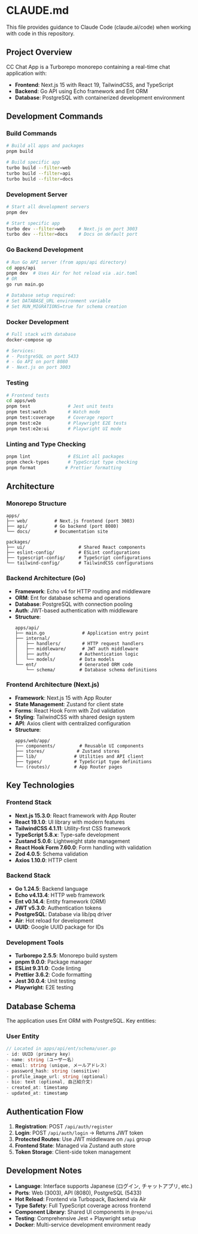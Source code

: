 # CLAUDE.md

This file provides guidance to Claude Code (claude.ai/code) when working with code in this repository.

## Project Overview

CC Chat App is a Turborepo monorepo containing a real-time chat application with:
- **Frontend**: Next.js 15 with React 19, TailwindCSS, and TypeScript
- **Backend**: Go API using Echo framework and Ent ORM
- **Database**: PostgreSQL with containerized development environment

## Development Commands

### Build Commands
```bash
# Build all apps and packages
pnpm build

# Build specific app
turbo build --filter=web
turbo build --filter=api
turbo build --filter=docs
```

### Development Server
```bash
# Start all development servers
pnpm dev

# Start specific app
turbo dev --filter=web     # Next.js on port 3003
turbo dev --filter=docs    # Docs on default port
```

### Go Backend Development
```bash
# Run Go API server (from apps/api directory)
cd apps/api
pnpm dev  # Uses Air for hot reload via .air.toml
# OR
go run main.go

# Database setup required:
# Set DATABASE_URL environment variable
# Set RUN_MIGRATIONS=true for schema creation
```

### Docker Development
```bash
# Full stack with database
docker-compose up

# Services:
# - PostgreSQL on port 5433
# - Go API on port 8080  
# - Next.js on port 3003
```

### Testing
```bash
# Frontend tests
cd apps/web
pnpm test              # Jest unit tests
pnpm test:watch        # Watch mode
pnpm test:coverage     # Coverage report
pnpm test:e2e          # Playwright E2E tests
pnpm test:e2e:ui       # Playwright UI mode
```

### Linting and Type Checking
```bash
pnpm lint              # ESLint all packages
pnpm check-types       # TypeScript type checking
pnpm format           # Prettier formatting
```

## Architecture

### Monorepo Structure
```
apps/
├── web/          # Next.js frontend (port 3003)
├── api/          # Go backend (port 8080) 
└── docs/         # Documentation site

packages/
├── ui/                    # Shared React components
├── eslint-config/         # ESLint configurations
├── typescript-config/     # TypeScript configurations
└── tailwind-config/       # TailwindCSS configurations
```

### Backend Architecture (Go)
- **Framework**: Echo v4 for HTTP routing and middleware
- **ORM**: Ent for database schema and operations
- **Database**: PostgreSQL with connection pooling
- **Auth**: JWT-based authentication with middleware
- **Structure**:
  ```
  apps/api/
  ├── main.go              # Application entry point
  ├── internal/
  │   ├── handlers/        # HTTP request handlers
  │   ├── middleware/      # JWT auth middleware
  │   ├── auth/           # Authentication logic
  │   └── models/         # Data models
  └── ent/                # Generated ORM code
      └── schema/         # Database schema definitions
  ```

### Frontend Architecture (Next.js)
- **Framework**: Next.js 15 with App Router
- **State Management**: Zustand for client state
- **Forms**: React Hook Form with Zod validation
- **Styling**: TailwindCSS with shared design system
- **API**: Axios client with centralized configuration
- **Structure**:
  ```
  apps/web/app/
  ├── components/         # Reusable UI components
  ├── stores/            # Zustand stores
  ├── lib/              # Utilities and API client
  ├── types/            # TypeScript type definitions
  └── (routes)/         # App Router pages
  ```

## Key Technologies

### Frontend Stack
- **Next.js 15.3.0**: React framework with App Router
- **React 19.1.0**: UI library with modern features
- **TailwindCSS 4.1.11**: Utility-first CSS framework
- **TypeScript 5.8.x**: Type-safe development
- **Zustand 5.0.6**: Lightweight state management
- **React Hook Form 7.60.0**: Form handling with validation
- **Zod 4.0.5**: Schema validation
- **Axios 1.10.0**: HTTP client

### Backend Stack
- **Go 1.24.5**: Backend language
- **Echo v4.13.4**: HTTP web framework
- **Ent v0.14.4**: Entity framework (ORM)
- **JWT v5.3.0**: Authentication tokens
- **PostgreSQL**: Database via lib/pq driver
- **Air**: Hot reload for development
- **UUID**: Google UUID package for IDs

### Development Tools
- **Turborepo 2.5.5**: Monorepo build system
- **pnpm 9.0.0**: Package manager
- **ESLint 9.31.0**: Code linting
- **Prettier 3.6.2**: Code formatting
- **Jest 30.0.4**: Unit testing
- **Playwright**: E2E testing

## Database Schema

The application uses Ent ORM with PostgreSQL. Key entities:

### User Entity
```go
// Located in apps/api/ent/schema/user.go
- id: UUID (primary key)
- name: string (ユーザー名)
- email: string (unique, メールアドレス)
- password_hash: string (sensitive)
- profile_image_url: string (optional)
- bio: text (optional, 自己紹介文)
- created_at: timestamp
- updated_at: timestamp
```

## Authentication Flow

1. **Registration**: POST `/api/auth/register`
2. **Login**: POST `/api/auth/login` → Returns JWT token
3. **Protected Routes**: Use JWT middleware on `/api` group
4. **Frontend State**: Managed via Zustand auth store
5. **Token Storage**: Client-side token management

## Development Notes

- **Language**: Interface supports Japanese (ログイン, チャットアプリ, etc.)
- **Ports**: Web (3003), API (8080), PostgreSQL (5433)
- **Hot Reload**: Frontend via Turbopack, Backend via Air
- **Type Safety**: Full TypeScript coverage across frontend
- **Component Library**: Shared UI components in `@repo/ui`
- **Testing**: Comprehensive Jest + Playwright setup
- **Docker**: Multi-service development environment ready
